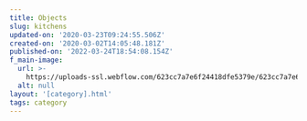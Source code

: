 ```yaml
---
title: Objects
slug: kitchens
updated-on: '2020-03-23T09:24:55.506Z'
created-on: '2020-03-02T14:05:48.181Z'
published-on: '2022-03-24T18:54:08.154Z'
f_main-image:
  url: >-
    https://uploads-ssl.webflow.com/623cc7a7e6f24418dfe5379e/623cc7a7e6f2448577e538b5_category2.jpg
  alt: null
layout: '[category].html'
tags: category
---
```




